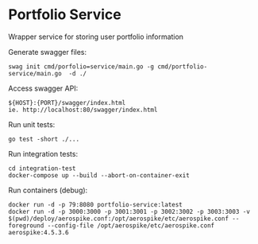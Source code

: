 # Portfolio Service
Wrapper service for storing user portfolio information

Generate swagger files:

    swag init cmd/porfolio=service/main.go -g cmd/portfolio-service/main.go  -d ./

Access swagger API:

    ${HOST}:{PORT}/swagger/index.html
    ie. http://localhost:80/swagger/index.html

Run unit tests:

    go test -short ./...
    
Run integration tests:

    cd integration-test
    docker-compose up --build --abort-on-container-exit
    
Run containers (debug):

    docker run -d -p 79:8080 portfolio-service:latest
    docker run -d -p 3000:3000 -p 3001:3001 -p 3002:3002 -p 3003:3003 -v $(pwd)/deploy/aerospike.conf:/opt/aerospike/etc/aerospike.conf --foreground --config-file /opt/aerospike/etc/aerospike.conf aerospike:4.5.3.6


